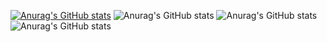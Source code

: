 


[![Anurag's GitHub stats](https://github-readme-stats.vercel.app/api?username=kooldood-1)](https://github.com/kooldood-1/github-readme-stats)
![Anurag's GitHub stats](https://github-readme-stats.vercel.app/api?username=kooldood-1&count_private=true)
![Anurag's GitHub stats](https://github-readme-stats.vercel.app/api?username=kooldood-1&show_icons=true)
![Anurag's GitHub stats](https://github-readme-stats.vercel.app/api?username=kooldood-1&show_icons=true&theme=radical)

